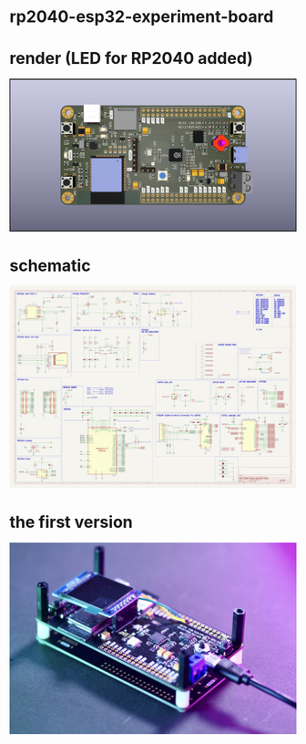 # rp2040-esp32-experiment-board

# render (LED for RP2040 added)

![photo](./pics/rp2040_esp32_render.jpg)

# schematic

![rp2040-esp32-experiment-board schematic](./hardware/schematic.svg)

# the first version


![photo](./pics/rp2040_esp32.jpeg)
